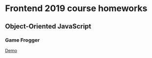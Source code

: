 # Frontend 2019 course homeworks
## Object-Oriented JavaScript
### Game Frogger
[Demo](https://mitchffirstgit.github.io/frontend-nanodegree-arcade-game/)
